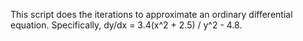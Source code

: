 This script does the iterations to approximate an ordinary differential equation. Specifically, dy/dx = 3.4(x^2 + 2.5) / y^2 - 4.8.

